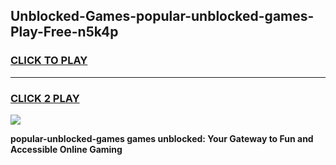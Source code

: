 
## Unblocked-Games-popular-unblocked-games-Play-Free-n5k4p
<h3>
<a href="https://premium76.site?title=popular-unblocked-games&ref=21A">CLICK TO PLAY</a></h3>
<hr>

<h3>
<a href="https://premium76.site?title=popular-unblocked-games&ref=21A">CLICK 2 PLAY</a>
  
</h3>

<a href="https://premium76.site?title=popular-unblocked-games&ref=21A"><img src="https://clearcache.store/games.png"></a>


**popular-unblocked-games games unblocked: Your Gateway to Fun and Accessible Online Gaming**
